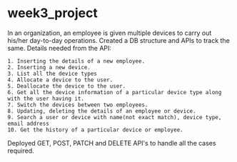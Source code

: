 # week3_project

In an organization, an employee is given multiple devices to carry out his/her day-to-day
operations. Created a DB structure and APIs to track the same.
Details needed from the API:


    1. Inserting the details of a new employee.
    2. Inserting a new device.
    3. List all the device types
    4. Allocate a device to the user.
    5. Deallocate the device to the user.
    6. Get all the device information of a particular device type along with the user having it.
    7. Switch the devices between two employees.
    8. Updating, deleting the details of an employee or device.
    9. Search a user or device with name(not exact match), device type, email address
    10. Get the history of a particular device or employee.
    
    
Deployed GET, POST, PATCH and DELETE API's to handle all the cases required.
